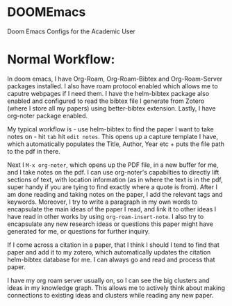 # DOOMEmacs
Doom Emacs Configs for the Academic User

# Normal Workflow: 
In doom emacs, I have Org-Roam, Org-Roam-Bibtex and Org-Roam-Server packages installed. I also have roam protocol enabled which allows me to caputre webpages if I need them. I have the helm-bibtex package also enabled and configured to read the bibtex file I generate from Zotero (where I store all my papers) using better-bibtex extension. Lastly, I have org-noter package enabled.


My typical workflow is - use helm-bibtex to find the paper I want to take notes on - hit `tab` hit `edit notes`. This opens up a capture template I have, which automatically populates the Title, Author, Year etc + puts the file path to the pdf in there.

Next I `M-x org-noter`, which opens up the PDF file, in a new buffer for me, and I take notes on the pdf. I can use org-noter's capabilties to directly lift sections of text, with location information (as in where the text is in the pdf, super handy if you are tying to find exactly where a quote is from). After I am done reading and taking notes on the paper, I add the relevant tags and keywords. Moreover, I try to write a paragraph in my own words to encapsulate the main ideas of the paper I read, and link it to other ideas I have read in other works by using `org-roam-insert-note`. I also try to encapsulate any new research ideas or questions this paper might have generated for me, or questions for further inquiry.


If I come across a citation in a paper, that I think I should I tend to find that paper and add it to my zotero, which automatically updates the citation helm-bibtex database for me. I can always go and read and process that paper.


I have my org roam server usually on, so I can see the big clusters and ideas in my knowledge graph. This allows me to actively think about making connections to existing ideas and clusters while reading any new paper.
